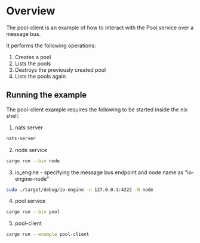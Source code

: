 # Overview

The pool-client is an example of how to interact with the Pool service over a
message bus.

It performs the following operations:

1. Creates a pool
2. Lists the pools
3. Destroys the previously created pool
4. Lists the pools again

## Running the example

The pool-client example requires the following to be started inside the nix shell:

1. nats server
```bash
nats-server
```

2. node service
```bash
cargo run --bin node
```

3. io_engine - specifying the message bus endpoint and node name as "io-engine-node"
```bash
sudo ./target/debug/io-engine -n 127.0.0.1:4222 -N node
```

4. pool service
```bash
cargo run --bin pool
```

5. pool-client
```bash
cargo run --example pool-client
```